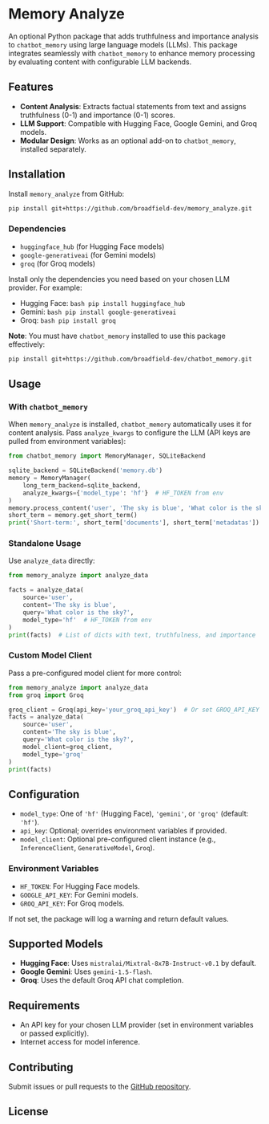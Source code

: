 # Memory Analyze

An optional Python package that adds truthfulness and importance analysis to `chatbot_memory` using large language models (LLMs). This package integrates seamlessly with `chatbot_memory` to enhance memory processing by evaluating content with configurable LLM backends.

## Features
- **Content Analysis**: Extracts factual statements from text and assigns truthfulness (0-1) and importance (0-1) scores.
- **LLM Support**: Compatible with Hugging Face, Google Gemini, and Groq models.
- **Modular Design**: Works as an optional add-on to `chatbot_memory`, installed separately.

## Installation

Install `memory_analyze` from GitHub:

```bash
pip install git+https://github.com/broadfield-dev/memory_analyze.git
```

### Dependencies
- `huggingface_hub` (for Hugging Face models)
- `google-generativeai` (for Gemini models)
- `groq` (for Groq models)

Install only the dependencies you need based on your chosen LLM provider. For example:
- Hugging Face: ```bash pip install huggingface_hub```
- Gemini: ```bash pip install google-generativeai```
- Groq: ```bash pip install groq```

**Note**: You must have `chatbot_memory` installed to use this package effectively:
```bash
pip install git+https://github.com/broadfield-dev/chatbot_memory.git
```

## Usage

### With `chatbot_memory`
When `memory_analyze` is installed, `chatbot_memory` automatically uses it for content analysis. Pass `analyze_kwargs` to configure the LLM (API keys are pulled from environment variables):

```python
from chatbot_memory import MemoryManager, SQLiteBackend

sqlite_backend = SQLiteBackend('memory.db')
memory = MemoryManager(
    long_term_backend=sqlite_backend,
    analyze_kwargs={'model_type': 'hf'}  # HF_TOKEN from env
)
memory.process_content('user', 'The sky is blue', 'What color is the sky?')
short_term = memory.get_short_term()
print('Short-term:', short_term['documents'], short_term['metadatas'])
```

### Standalone Usage
Use `analyze_data` directly:

```python
from memory_analyze import analyze_data

facts = analyze_data(
    source='user',
    content='The sky is blue',
    query='What color is the sky?',
    model_type='hf'  # HF_TOKEN from env
)
print(facts)  # List of dicts with text, truthfulness, and importance
```

### Custom Model Client
Pass a pre-configured model client for more control:

```python
from memory_analyze import analyze_data
from groq import Groq

groq_client = Groq(api_key='your_groq_api_key')  # Or set GROQ_API_KEY in env
facts = analyze_data(
    source='user',
    content='The sky is blue',
    query='What color is the sky?',
    model_client=groq_client,
    model_type='groq'
)
print(facts)
```

## Configuration
- `model_type`: One of `'hf'` (Hugging Face), `'gemini'`, or `'groq'` (default: `'hf'`).
- `api_key`: Optional; overrides environment variables if provided.
- `model_client`: Optional pre-configured client instance (e.g., `InferenceClient`, `GenerativeModel`, `Groq`).

### Environment Variables
- `HF_TOKEN`: For Hugging Face models.
- `GOOGLE_API_KEY`: For Gemini models.
- `GROQ_API_KEY`: For Groq models.

If not set, the package will log a warning and return default values.

## Supported Models
- **Hugging Face**: Uses `mistralai/Mixtral-8x7B-Instruct-v0.1` by default.
- **Google Gemini**: Uses `gemini-1.5-flash`.
- **Groq**: Uses the default Groq API chat completion.

## Requirements
- An API key for your chosen LLM provider (set in environment variables or passed explicitly).
- Internet access for model inference.

## Contributing
Submit issues or pull requests to the [GitHub repository](https://github.com/broadfield-dev/memory_analyze).

## License
